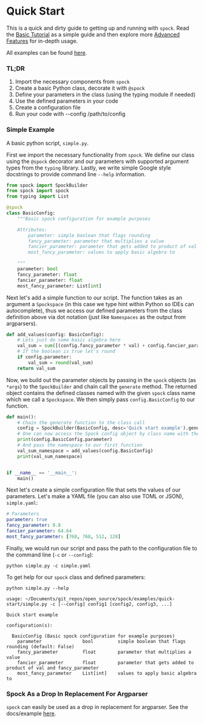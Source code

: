 # Quick Start

This is a quick and dirty guide to getting up and running with `spock`. Read the 
[Basic Tutorial](basics/About.md) as a simple guide and then explore more
[Advanced Features](advanced_features/About.md) for in-depth usage.

All examples can be found [here](https://github.com/fidelity/spock/blob/master/examples).

### TL;DR
1. Import the necessary components from `spock`
2. Create a basic Python class, decorate it with `@spock`
3. Define your parameters in the class (using the typing module if needed)
4. Use the defined parameters in your code 
5. Create a configuration file
6. Run your code with --config /path/to/config

### Simple Example

A basic python script, `simple.py`.

First we import the necessary functionality from `spock`. We define our class using the `@spock` decorator and our 
parameters with supported argument types from the `typing` library. Lastly, we write simple Google style 
docstrings to provide command line `--help` information.

```python
from spock import SpockBuilder
from spock import spock
from typing import List

@spock
class BasicConfig:
    """Basic spock configuration for example purposes

    Attributes:
        parameter: simple boolean that flags rounding
        fancy_parameter: parameter that multiplies a value
        fancier_parameter: parameter that gets added to product of val and fancy_parameter
        most_fancy_parameter: values to apply basic algebra to

    """
    parameter: bool
    fancy_parameter: float
    fancier_parameter: float
    most_fancy_parameter: List[int]
```

Next let's add a simple function to our script. The function takes as an argument a `Spockspace` (in this case we type
hint within Python so IDEs can autocomplete), thus we access our defined parameters from the class definition above via 
dot notation (just like `Namespaces` as the output from argparsers).

```python
def add_values(config: BasicConfig):
    # Lets just do some basic algebra here
    val_sum = sum([(config.fancy_parameter * val) + config.fancier_parameter for val in config.most_fancy_parameter])
    # If the boolean is true let's round
    if config.parameter:
        val_sum = round(val_sum)
    return val_sum
```

Now, we build out the parameter objects by passing in the `spock` objects (as `*args`) to the `SpockBuilder` 
and chain call the `generate` method. The returned object contains the defined classes named with the given
`spock` class name which we call a `Spockspace`. We then simply pass `config.BasicConfig` to our function.

```python
def main():
    # Chain the generate function to the class call
    config = SpockBuilder(BasicConfig, desc='Quick start example').generate()
    # One can now access the Spock config object by class name with the returned namespace
    print(config.BasicConfig.parameter)
    # And pass the namespace to our first function
    val_sum_namespace = add_values(config.BasicConfig)
    print(val_sum_namespace)


if __name__ == '__main__':
    main()
```

Next let's create a simple configuration file that sets the values of our parameters. Let's make a YAML file (you can 
also use TOML or JSON), `simple.yaml`:

```yaml
# Parameters
parameter: true
fancy_parameter: 8.8
fancier_parameter: 64.64
most_fancy_parameter: [768, 768, 512, 128]
```

Finally, we would run our script and pass the path to the configuration file to the command line (`-c` or `--config`):

```shell
python simple.py -c simple.yaml
```

To get help for our `spock` class and defined parameters:

```shell
python simple.py --help
```

```shell
usage: ~/Documents/git_repos/open_source/spock/examples/quick-start/simple.py -c [--config] config1 [config2, config3, ...]

Quick start example

configuration(s):

  BasicConfig (Basic spock configuration for example purposes)
    parameter               bool         simple boolean that flags rounding (default: False)
    fancy_parameter         float        parameter that multiplies a value 
    fancier_parameter       float        parameter that gets added to product of val and fancy_parameter 
    most_fancy_parameter    List[int]    values to apply basic algebra to 
```

### Spock As a Drop In Replacement For Argparser

`spock` can easily be used as a drop in replacement for argparser. 
See the docs/example [here](https://fidelity.github.io/spock/ArgParser-Replacement/).

